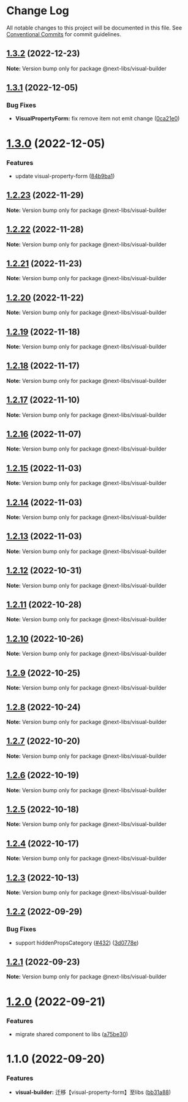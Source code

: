 # Change Log

All notable changes to this project will be documented in this file.
See [Conventional Commits](https://conventionalcommits.org) for commit guidelines.

## [1.3.2](https://github.com/easyops-cn/next-libs/compare/@next-libs/visual-builder@1.3.1...@next-libs/visual-builder@1.3.2) (2022-12-23)

**Note:** Version bump only for package @next-libs/visual-builder





## [1.3.1](https://github.com/easyops-cn/next-libs/compare/@next-libs/visual-builder@1.3.0...@next-libs/visual-builder@1.3.1) (2022-12-05)


### Bug Fixes

* **VisualPropertyForm:** fix remove item not emit change ([0ca21e0](https://github.com/easyops-cn/next-libs/commit/0ca21e0223bfc2366400a3bffbe8b6ddbc0874bf))





# [1.3.0](https://github.com/easyops-cn/next-libs/compare/@next-libs/visual-builder@1.2.23...@next-libs/visual-builder@1.3.0) (2022-12-05)


### Features

* update visual-property-form ([84b9ba1](https://github.com/easyops-cn/next-libs/commit/84b9ba187678163707dbb33095520438ae7d4e69))





## [1.2.23](https://github.com/easyops-cn/next-libs/compare/@next-libs/visual-builder@1.2.22...@next-libs/visual-builder@1.2.23) (2022-11-29)

**Note:** Version bump only for package @next-libs/visual-builder





## [1.2.22](https://github.com/easyops-cn/next-libs/compare/@next-libs/visual-builder@1.2.21...@next-libs/visual-builder@1.2.22) (2022-11-28)

**Note:** Version bump only for package @next-libs/visual-builder





## [1.2.21](https://github.com/easyops-cn/next-libs/compare/@next-libs/visual-builder@1.2.20...@next-libs/visual-builder@1.2.21) (2022-11-23)

**Note:** Version bump only for package @next-libs/visual-builder





## [1.2.20](https://github.com/easyops-cn/next-libs/compare/@next-libs/visual-builder@1.2.19...@next-libs/visual-builder@1.2.20) (2022-11-22)

**Note:** Version bump only for package @next-libs/visual-builder





## [1.2.19](https://github.com/easyops-cn/next-libs/compare/@next-libs/visual-builder@1.2.18...@next-libs/visual-builder@1.2.19) (2022-11-18)

**Note:** Version bump only for package @next-libs/visual-builder





## [1.2.18](https://github.com/easyops-cn/next-libs/compare/@next-libs/visual-builder@1.2.17...@next-libs/visual-builder@1.2.18) (2022-11-17)

**Note:** Version bump only for package @next-libs/visual-builder





## [1.2.17](https://github.com/easyops-cn/next-libs/compare/@next-libs/visual-builder@1.2.16...@next-libs/visual-builder@1.2.17) (2022-11-10)

**Note:** Version bump only for package @next-libs/visual-builder





## [1.2.16](https://github.com/easyops-cn/next-libs/compare/@next-libs/visual-builder@1.2.15...@next-libs/visual-builder@1.2.16) (2022-11-07)

**Note:** Version bump only for package @next-libs/visual-builder





## [1.2.15](https://github.com/easyops-cn/next-libs/compare/@next-libs/visual-builder@1.2.14...@next-libs/visual-builder@1.2.15) (2022-11-03)

**Note:** Version bump only for package @next-libs/visual-builder





## [1.2.14](https://github.com/easyops-cn/next-libs/compare/@next-libs/visual-builder@1.2.13...@next-libs/visual-builder@1.2.14) (2022-11-03)

**Note:** Version bump only for package @next-libs/visual-builder





## [1.2.13](https://github.com/easyops-cn/next-libs/compare/@next-libs/visual-builder@1.2.12...@next-libs/visual-builder@1.2.13) (2022-11-03)

**Note:** Version bump only for package @next-libs/visual-builder





## [1.2.12](https://github.com/easyops-cn/next-libs/compare/@next-libs/visual-builder@1.2.11...@next-libs/visual-builder@1.2.12) (2022-10-31)

**Note:** Version bump only for package @next-libs/visual-builder





## [1.2.11](https://github.com/easyops-cn/next-libs/compare/@next-libs/visual-builder@1.2.10...@next-libs/visual-builder@1.2.11) (2022-10-28)

**Note:** Version bump only for package @next-libs/visual-builder





## [1.2.10](https://github.com/easyops-cn/next-libs/compare/@next-libs/visual-builder@1.2.9...@next-libs/visual-builder@1.2.10) (2022-10-26)

**Note:** Version bump only for package @next-libs/visual-builder





## [1.2.9](https://github.com/easyops-cn/next-libs/compare/@next-libs/visual-builder@1.2.8...@next-libs/visual-builder@1.2.9) (2022-10-25)

**Note:** Version bump only for package @next-libs/visual-builder





## [1.2.8](https://github.com/easyops-cn/next-libs/compare/@next-libs/visual-builder@1.2.7...@next-libs/visual-builder@1.2.8) (2022-10-24)

**Note:** Version bump only for package @next-libs/visual-builder





## [1.2.7](https://github.com/easyops-cn/next-libs/compare/@next-libs/visual-builder@1.2.6...@next-libs/visual-builder@1.2.7) (2022-10-20)

**Note:** Version bump only for package @next-libs/visual-builder





## [1.2.6](https://github.com/easyops-cn/next-libs/compare/@next-libs/visual-builder@1.2.5...@next-libs/visual-builder@1.2.6) (2022-10-19)

**Note:** Version bump only for package @next-libs/visual-builder





## [1.2.5](https://github.com/easyops-cn/next-libs/compare/@next-libs/visual-builder@1.2.4...@next-libs/visual-builder@1.2.5) (2022-10-18)

**Note:** Version bump only for package @next-libs/visual-builder





## [1.2.4](https://github.com/easyops-cn/next-libs/compare/@next-libs/visual-builder@1.2.3...@next-libs/visual-builder@1.2.4) (2022-10-17)

**Note:** Version bump only for package @next-libs/visual-builder





## [1.2.3](https://github.com/easyops-cn/next-libs/compare/@next-libs/visual-builder@1.2.2...@next-libs/visual-builder@1.2.3) (2022-10-13)

**Note:** Version bump only for package @next-libs/visual-builder





## [1.2.2](https://github.com/easyops-cn/next-libs/compare/@next-libs/visual-builder@1.2.1...@next-libs/visual-builder@1.2.2) (2022-09-29)


### Bug Fixes

* support hiddenPropsCategory ([#432](https://github.com/easyops-cn/next-libs/issues/432)) ([3d0778e](https://github.com/easyops-cn/next-libs/commit/3d0778eac32f532b031cb0ad67ba1daac441370c))





## [1.2.1](https://github.com/easyops-cn/next-libs/compare/@next-libs/visual-builder@1.2.0...@next-libs/visual-builder@1.2.1) (2022-09-23)

**Note:** Version bump only for package @next-libs/visual-builder





# [1.2.0](https://github.com/easyops-cn/next-libs/compare/@next-libs/visual-builder@1.1.0...@next-libs/visual-builder@1.2.0) (2022-09-21)


### Features

* migrate shared component to libs ([a75be30](https://github.com/easyops-cn/next-libs/commit/a75be3028288fc5f73fef0a02105fb605ad0feeb))





# 1.1.0 (2022-09-20)


### Features

* **visual-builder:** 迁移【visual-property-form】至libs ([bb31a88](https://github.com/easyops-cn/next-libs/commit/bb31a883378a208ae271f2e8c792b049821b6596))
